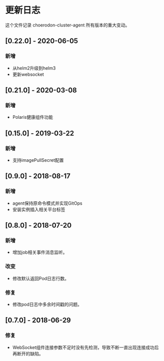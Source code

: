 # 更新日志
这个文件记录 choerodon-cluster-agent 所有版本的重大变动。

## [0.22.0] - 2020-06-05
### 新增
- 从helm2升级到helm3
- 更新websocket

## [0.21.0] - 2020-03-08
### 新增
- Polaris健康组件功能

## [0.15.0] - 2019-03-22
### 新增
- 支持imagePullSecret配置

## [0.9.0] - 2018-08-17
### 新增
- agent保持原命令模式并实现GitOps
- 安装实例插入相关平台标签

## [0.8.0] - 2018-07-20
### 新增
- 增加job相关事件消息监听。

### 改变
- 修改默认返回Pod日志行数。

### 修复
- 修改pod日志中多余时间戳的问题。

## [0.7.0] - 2018-06-29
### 修复
- WebSocket组件连接参数不足时没有先检测，导致不断一直出现连接成功后再断开的缺陷。
